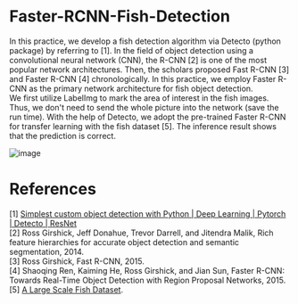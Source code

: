 # Faster-RCNN-Fish-Detection

In this practice, we develop a fish detection algorithm via Detecto (python package) by referring to [1]. In the field of object detection using a convolutional neural network (CNN), the R-CNN [2] is one of the most popular network architectures. Then, the scholars proposed  Fast R-CNN [3] and Faster R-CNN [4] chronologically. In this practice, we employ Faster R-CNN as the primary network architecture for fish object detection.  
We first utilize LabelImg to mark the area of interest in the fish images. Thus, we don't need to send the whole picture into the network (save the run time). With the help of Detecto, we adopt the pre-trained Faster R-CNN for transfer learning with the fish dataset [5]. The inference result shows that the prediction is correct.

![image](https://user-images.githubusercontent.com/108604868/188943075-989626b2-7245-42bf-a124-f07f117b1557.png)







# References  
[1] [Simplest custom object detection with Python | Deep Learning | Pytorch | Detecto | ResNet](https://www.youtube.com/watch?v=6FUcLHv6wpE&ab_channel=ArjunKashyap)  
[2] Ross Girshick, Jeff Donahue, Trevor Darrell, and Jitendra Malik, Rich feature hierarchies for accurate object detection and semantic segmentation, 2014.  
[3] Ross Girshick, Fast R-CNN, 2015.     
[4] Shaoqing Ren, Kaiming He, Ross Girshick, and Jian Sun, Faster R-CNN: Towards Real-Time Object Detection with Region Proposal Networks, 2015.         
[5] [A Large Scale Fish Dataset](https://www.kaggle.com/datasets/crowww/a-large-scale-fish-dataset). 
